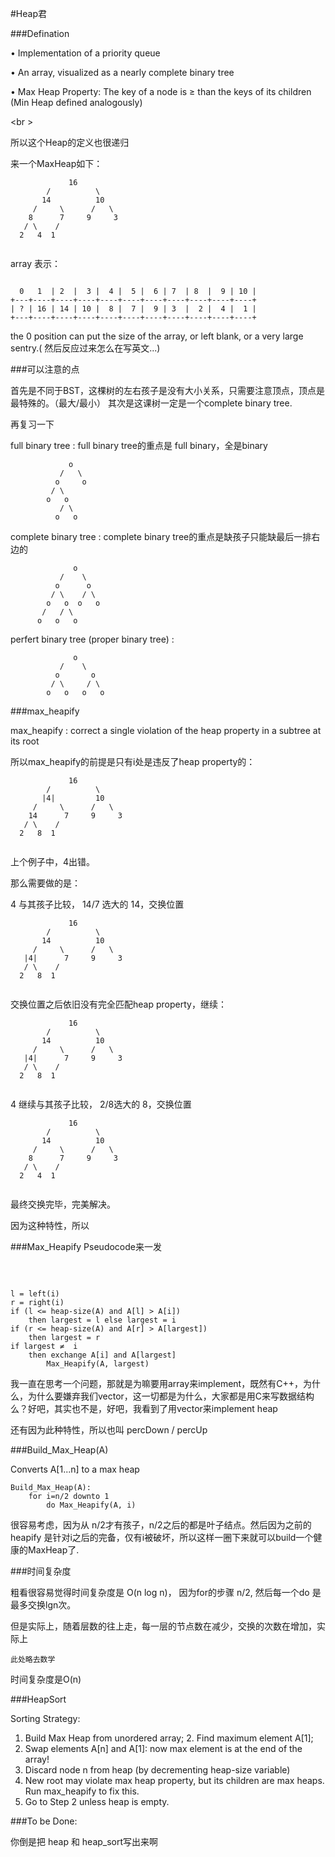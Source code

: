 #Heap君

###Defination



• Implementation of a priority queue
• An array, visualized as a nearly complete binary tree
• Max Heap Property: The key of a node is ≥ than the keys of its children(Min Heap defined analogously)

<br \>


所以这个Heap的定义也很递归

来一个MaxHeap如下：



```
 			 16
 		/          \
 	   14          10		
	 /     \      /   \
    8      7     9     3
   / \    /
  2   4  1
  
```

array 表示：

```

  0   1  | 2  |  3 |  4 |  5 |  6 | 7  | 8  |  9 | 10 |
+---+----+----+----+----+----+----+----+----+----+----+
| ? | 16 | 14 | 10 |  8 |  7 |  9 | 3  |  2 |  4 |  1 |
+---+----+----+----+----+----+----+----+----+----+----+

```


the 0 position can put the size of the array, or left blank, or a very large sentry.( 然后反应过来怎么在写英文...)



###可以注意的点


首先是不同于BST，这棵树的左右孩子是没有大小关系，只需要注意顶点，顶点是最特殊的。（最大/最小）
其次是这课树一定是一个complete binary tree.

再复习一下


full binary tree  : full binary tree的重点是 full binary，全是binary


```
 			 o
 		   /   \	
          o     o
         / \
        o   o
           / \
          o   o   
```


complete binary tree : complete binary tree的重点是缺孩子只能缺最后一排右边的


```
 			  o
 		   /    \	
          o      o
         / \    / \
        o   o  o   o
       /   / \
      o   o   o   
```


perfert binary tree (proper binary tree) : 

```
			  o
 		   /    \	
          o       o
         / \     / \
        o   o   o   o

```

###max_heapify 


max_heapify : correct a single violation of the heap property in a subtree at its root

所以max_heapify的前提是只有i处是违反了heap property的：



``` 		
  			 16
 		/          \
 	   |4|         10		
	 /     \      /   \
    14      7     9     3
   / \    /
  2   8  1
  

```

上个例子中，4出错。

那么需要做的是：

4 与其孩子比较， 14/7 选大的 14，交换位置

``` 		
  			 16
 		/          \
 	   14	       10		
	 /     \      /   \
   |4|      7     9     3
   / \    /
  2   8  1
  

```


交换位置之后依旧没有完全匹配heap property，继续：



``` 		
  			 16
 		/          \
 	   14	       10		
	 /     \      /   \
   |4|      7     9     3
   / \    /
  2   8  1
  

```

4 继续与其孩子比较， 2/8选大的 8，交换位置


``` 		
  			 16
 		/          \
 	   14	       10		
	 /     \      /   \
    8      7     9     3
   / \    /
  2   4  1
  

```

最终交换完毕，完美解决。

因为这种特性，所以


###Max_Heapify Pseudocode来一发

<br />

```

l = left(i)r = right(i)if (l <= heap-size(A) and A[l] > A[i])	then largest = l else largest = iif (r <= heap-size(A) and A[r] > A[largest])	then largest = r if largest ≠  i	then exchange A[i] and A[largest]		Max_Heapify(A, largest)

```



我一直在思考一个问题，那就是为嘛要用array来implement，既然有C++，为什么，为什么要嫌弃我们vector，这一切都是为什么，大家都是用C来写数据结构么？好吧，其实也不是，好吧，我看到了用vector来implement heap

还有因为此种特性，所以也叫 percDown / percUp




###Build_Max_Heap(A)

Converts A[1...n] to a max heap

```Build_Max_Heap(A): 	for i=n/2 downto 1		do Max_Heapify(A, i)

```

很容易考虑，因为从 n/2才有孩子，n/2之后的都是叶子结点。然后因为之前的heapify 是针对i之后的完备，仅有i被破坏，所以这样一圈下来就可以build一个健康的MaxHeap了.


###时间复杂度

粗看很容易觉得时间复杂度是 O(n log n)， 因为for的步骤 n/2, 然后每一个do 是最多交换lgn次。

但是实际上，随着层数的往上走，每一层的节点数在减少，交换的次数在增加，实际上

```
此处略去数学

```

时间复杂度是O(n)


###HeapSort
Sorting Strategy:1. Build Max Heap from unordered array; 2. Find maximum element A[1];3. Swap elements A[n] and A[1]:now max element is at the end of the array!4. Discard node n from heap(by decrementing heap-size variable)5. New root may violate max heap property, but its children are max heaps. Run max_heapify to fix this.6. Go to Step 2 unless heap is empty.

 
###To be Done:

你倒是把 heap 和 heap_sort写出来啊



